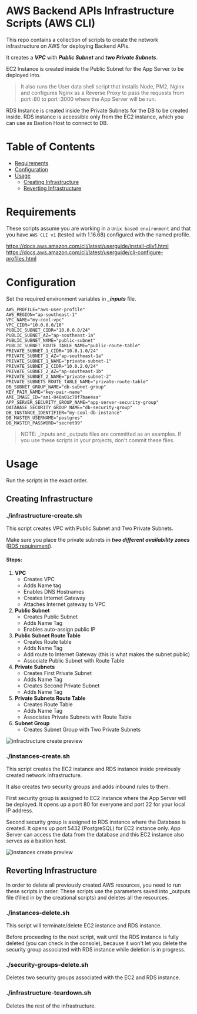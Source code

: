 # AWS Backend APIs Infrastructure Scripts (AWS CLI)

This repo contains a collection of scripts to create the network infrastructure on AWS for deploying Backend APIs.

It creates a ***VPC*** with ***Public Subnet*** and ***two Private Subnets***. 

EC2 Instance is created inside the Public Subnet for the App Server to be deployed into. 
> It also runs the User data shell script that installs Node, PM2, Nginx and configures Nginx as a Reverse Proxy to pass the requests from port :80 to port :3000 where the App Server will be run.

RDS Instance is created inside the Private Subnets for the DB to be created inside.
RDS instance is accessible only from the EC2 instance, which you can use as Bastion Host to connect to DB. 

# Table of Contents 
* [Requirements](#requirements)
* [Configuration](#configuration)
* [Usage](#usage) 
	* [Creating Infrastructure](#creating-infrastructure ) 
	* [Reverting Infrastructure](#reverting-infrastructure) 

# Requirements

These scripts assume you are working in a `Unix based environment` and that you have `AWS CLI v1` (tested with 1.16.68) configured with the named profile. 

<https://docs.aws.amazon.com/cli/latest/userguide/install-cliv1.html>
<https://docs.aws.amazon.com/cli/latest/userguide/cli-configure-profiles.html>

# Configuration

Set the required environment variables in ***_inputs*** file. 
```
AWS_PROFILE="aws-user-profile"
AWS_REGION="ap-southeast-1"
VPC_NAME="my-cool-vpc"
VPC_CIDR="10.0.0.0/16"
PUBLIC_SUBNET_CIDR="10.0.0.0/24"
PUBLIC_SUBNET_AZ="ap-southeast-1a"
PUBLIC_SUBNET_NAME="public-subnet"
PUBLIC_SUBNET_ROUTE_TABLE_NAME="public-route-table"
PRIVATE_SUBNET_1_CIDR="10.0.1.0/24"
PRIVATE_SUBNET_1_AZ="ap-southeast-1a"
PRIVATE_SUBNET_1_NAME="private-subnet-1"
PRIVATE_SUBNET_2_CIDR="10.0.2.0/24"
PRIVATE_SUBNET_2_AZ="ap-southeast-1b"
PRIVATE_SUBNET_2_NAME="private-subnet-2"
PRIVATE_SUBNETS_ROUTE_TABLE_NAME="private-route-table"
DB_SUBNET_GROUP_NAME="db-subnet-group"
KEY_PAIR_NAME="key-pair-name"
AMI_IMAGE_ID="ami-048a01c78f7bae4aa"
APP_SERVER_SECURITY_GROUP_NAME="app-server-security-group"
DATABASE_SECURITY_GROUP_NAME="db-security-group"
DB_INSTANCE_IDENTIFIER="my-cool-db-instance"
DB_MASTER_USERNAME="postgres"
DB_MASTER_PASSWORD="secret99"
```
> NOTE: _inputs and _outputs files are committed as an examples. If you use these scripts in your projects, don't commit these files. 

# Usage

Run the scripts in the exact order. 

## Creating Infrastructure

### ./infrastructure-create.sh 

This script creates VPC with Public Subnet and Two Private Subnets.

Make sure you place the private subnets in ***two different availability zones*** ([RDS requirement](https://docs.aws.amazon.com/AmazonRDS/latest/UserGuide/USER_VPC.WorkingWithRDSInstanceinaVPC.html#Overview.RDSVPC.Create)). 

#### Steps: 
1. **VPC**
   - Creates VPC
   - Adds Name tag
   - Enables DNS Hostnames
   - Creates Internet Gateway
   - Attaches Internet gateway to VPC  
2. **Public Subnet**
   - Creates Public Subnet
   - Adds Name Tag
   - Enables auto-assign public IP
3. **Public Subnet Route Table**
   - Creates Route table
   - Adds Name Tag
   - Add route to Internet Gateway (this is what makes the subnet public)
   - Associate Public Subnet with Route Table
4. **Private Subnets**
   - Creates First Private Subnet
   - Adds Name Tag
   - Creates Second Private Subnet
   - Adds Name Tag 
5. **Private Subnets Route Table**
   - Creates Route Table
   - Adds Name Tag
   - Associates Private Subnets with Route Table
6. **Subnet Group**
   - Creates Subnet Group with Two Private Subnets

![infractructure create preview](https://github.com/dinoradulovic/infrastructure-scripts-aws-cli/blob/media/infrastructure-create.png)

### ./instances-create.sh 

This script creates the EC2 instance and RDS instance inside previously created network infrastructure.

It also creates two security groups and adds inbound rules to them.

First security group is assigned to EC2 instance where the App Server will be deployed. It opens up a port 80 for everyone and port 22 for your local IP address.  

Second security group is assigned to RDS instance where the Database is created. It opens up port 5432 (PostgreSQL) for EC2 instance only. App Server can access the data from the database and this EC2 instance also serves as a bastion host.

![instances create preview](https://github.com/dinoradulovic/infrastructure-scripts-aws-cli/blob/media/instances-create.png)

## Reverting Infrastructure

In order to delete all previously created AWS resources, you need to run these scripts in order. 
These scripts use the parameters saved into _outputs file (filled in by the creational scripts) and deletes all the resources. 

### ./instances-delete.sh 
This script will terminate/delete EC2 instance and RDS instance.  

Before proceeding to the next script, wait until the RDS instance is fully deleted (you can check in the console), because it won't let you delete the security group associated with RDS instance while deletion is in progress.

### ./security-groups-delete.sh 

Deletes two security groups associated with the EC2 and RDS instance. 

### ./infrastructure-teardown.sh 
Deletes the rest of the infrastructure.
